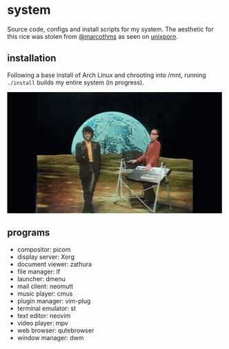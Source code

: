 # system

Source code, configs and install scripts for my system. The aesthetic for this rice was stolen from [@marcothms](https://github.com/marcothms) as seen on [unixporn](https://old.reddit.com/r/unixporn/comments/nths26/dwm_cs_student_went_light_mode/).

## installation

Following a base install of Arch Linux and chrooting into /mnt, running `./install` builds my entire system (in progress).

![the system](the_system.gif)

## programs

- compositor: picom
- display server: Xorg
- document viewer: zathura
- file manager: lf
- launcher: dmenu
- mail client: neomutt
- music player: cmus
- plugin manager: vim-plug
- terminal emulator: st
- text editor: neovim
- video player: mpv
- web browser: qutebrowser
- window manager: dwm
